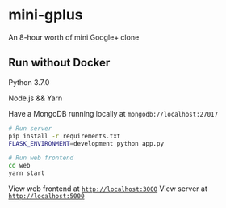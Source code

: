 # mini-gplus

An 8-hour worth of mini Google+ clone

## Run without Docker

Python 3.7.0

Node.js && Yarn

Have a MongoDB running locally at `mongodb://localhost:27017`

```bash
# Run server
pip install -r requirements.txt
FLASK_ENVIRONMENT=development python app.py

# Run web frontend
cd web
yarn start
```

View web frontend at [`http://localhost:3000`](http://localhost:3000/)
View server at [`http://localhost:5000`](http://localhost:5000/)